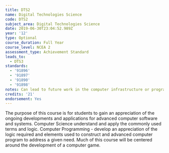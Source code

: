 ```yaml
---
title: DTS2
name: Digital Technologies Science
code: DTS2
subject_area: Digital Technologies Science
date: 2019-06-30T23:04:52.989Z
year: '12'
type: Optional
course_duration: Full Year
course_level: NCEA 2
assessment_type: Achievement Standard
leads_to:
  - DTS3
standards:
  - '91896'
  - '91897'
  - '91890'
  - '91898'
notes: Can lead to future work in the computer infrastructure or programming fields.
credits: '21'
endorsement: Yes
---
```

The purpose of this course is for students to gain an appreciation of the ongoing developments and applications for advanced computer software and systems. Computer Science understand and apply the commonly used terms and logic. Computer Programming - develop an appreciation of the logic required and elements used to construct and advanced computer program to address a given need. Much of this course will be centered around the development of a computer game.
